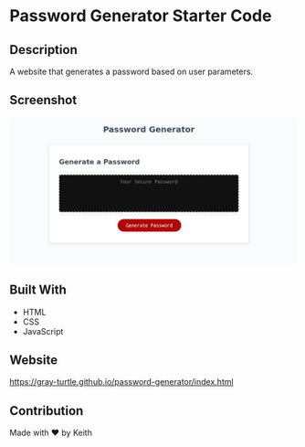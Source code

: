# Password Generator Starter Code

## Description
A website that generates a password based on user parameters.

## Screenshot

![password generator](./password_gen.png)

## Built With
* HTML
* CSS
* JavaScript

## Website
https://gray-turtle.github.io/password-generator/index.html

## Contribution
Made with ❤️ by Keith

